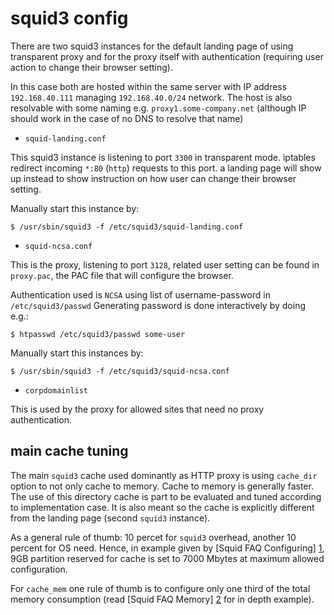 squid3 config
=============

There are two squid3 instances for the default landing page of using transparent proxy
and for the proxy itself with authentication (requiring user action to change their
browser setting).

In this case both are hosted within the same server with IP address `192.168.40.111`
managing `192.168.40.0/24` network. The host is also resolvable with some naming e.g.
`proxy1.some-company.net` (although IP should work in the case of no DNS to resolve
that name)

* `squid-landing.conf`

This squid3 instance is listening to port `3300` in transparent mode.
iptables redirect incoming `*:80` (`http`) requests to this port.
a landing page will show up instead to show instruction on how user can change their
browser setting.

Manually start this instance by:

`$ /usr/sbin/squid3 -f /etc/squid3/squid-landing.conf`

* `squid-ncsa.conf`

This is the proxy, listening to port `3128`, related user setting can be found in
`proxy.pac`, the PAC file that will configure the browser.

Authentication used is `NCSA` using list of username-password in `/etc/squid3/passwd`
Generating password is done interactively by doing e.g.:

`$ htpasswd /etc/squid3/passwd some-user`

Manually start this instances by:

`$ /usr/sbin/squid3 -f /etc/squid3/squid-ncsa.conf`

* `corpdomainlist`

This is used by the proxy for allowed sites that need no proxy authentication.

main cache tuning
-----------------

The main `squid3` cache used dominantly as HTTP proxy is using `cache_dir` option
to not only cache to memory. Cache to memory is generally faster. The use of this
directory cache is part to be evaluated and tuned according to implementation
case. It is also meant so the cache is explicitly different from the landing page
(second `squid3` instance).

As a general rule of thumb: 10 percet for `squid3` overhead, another 10 percent for OS need. Hence,
in example given by [Squid FAQ Configuring] [1], 9GB partition reserved for cache is
set to 7000 Mbytes at maximum allowed configuration.

For `cache_mem` one rule of thumb is to configure only one third of the total memory
consumption (read [Squid FAQ Memory] [2] for in depth example).

  [1]: http://wiki.squid-cache.org/SquidFaq/ConfiguringSquid	"Squid FAQ Configuring"
  
  [2]: http://wiki.squid-cache.org/SquidFaq/SquidMemory		"Squid FAQ Memory"
 
 
